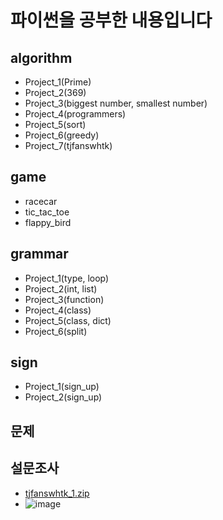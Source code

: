 파이썬을 공부한 내용입니다
=========================



algorithm
---------
- Project_1(Prime)
- Project_2(369)
- Project_3(biggest number, smallest number)
- Project_4(programmers)
- Project_5(sort)
- Project_6(greedy)
- Project_7(tjfanswhtk)


game
----
- racecar
- tic_tac_toe
- flappy_bird


grammar
-------
- Project_1(type, loop)
- Project_2(int, list)
- Project_3(function)
- Project_4(class)
- Project_5(class, dict)
- Project_6(split)


sign
----
- Project_1(sign_up)
- Project_2(sign_up)


문제
--

설문조사
--- 
- [tjfanswhtk_1.zip](https://github.com/ahffk333/HS_Project_python/files/8189578/tjfanswhtk_1.zip)
- ![image](https://user-images.githubusercontent.com/88918799/156861923-722db3ff-ad1c-46be-8298-ea7fa974df4e.png)
